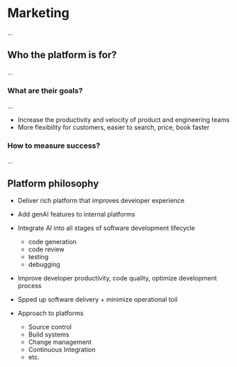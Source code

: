 # Marketing

...

## Who the platform is for?

...

### What are their goals?

...

- Increase the productivity and velocity of product and engineering teams
- More flexibility for customers, easier to search, price, book faster

### How to measure success?

...

## Platform philosophy

- Deliver rich platform that improves developer experience
- Add genAI features to internal platforms
- Integrate AI into all stages of software development lifecycle
    - code generation
    - code review
    - testing
    - debugging
- Improve developer productivity, code quality, optimize development process
- Spped up software delivery + minimize operational toil

- Approach to platforms
    - Source control
    - Build systems
    - Change management
    - Continuous Integration
    - etc.
